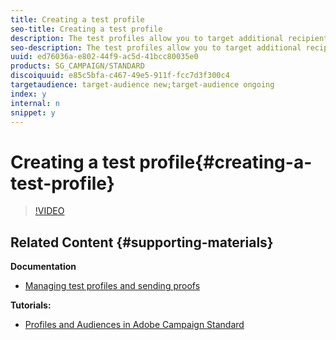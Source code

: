 ```yaml
---
title: Creating a test profile
seo-title: Creating a test profile
description: The test profiles allow you to target additional recipients who do not match the defined targeting criteria. They are added to a message's audience to detect any fraudulent use of your recipient database or to ensure the emails arrive in the inboxes.
seo-description: The test profiles allow you to target additional recipients who do not match the defined targeting criteria. They are added to a message's audience to detect any fraudulent use of your recipient database or to ensure the emails arrive in the inboxes.
uuid: ed76036a-e802-44f9-ac5d-41bcc80035e0
products: SG_CAMPAIGN/STANDARD
discoiquuid: e85c5bfa-c467-49e5-911f-fcc7d3f300c4
targetaudience: target-audience new;target-audience ongoing
index: y
internal: n
snippet: y
---
```


# Creating a test profile{#creating-a-test-profile}

>[!VIDEO](https://video.tv.adobe.com/v/24094?quality=12)

## Related Content {#supporting-materials}

**Documentation**

* [Managing test profiles and sending proofs](https://helpx.adobe.com/campaign/standard/sending/using/managing-test-profiles-and-sending-proofs.html)

**Tutorials:**

* [Profiles and Audiences in Adobe Campaign Standard](https://helpx.adobe.com/campaign/standard/how-to/profiles-and-audiences.html)

